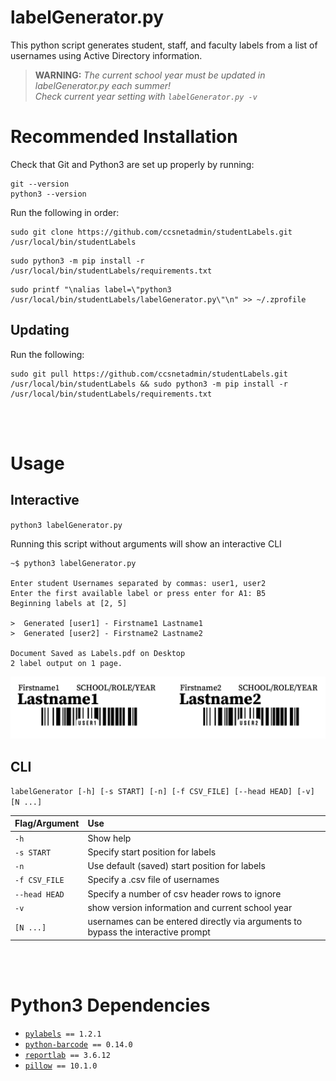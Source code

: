 # labelGenerator.py

This python script generates student, staff, and faculty labels from a list of usernames using Active Directory information.

> **WARNING:** _The current school year must be updated in labelGenerator.py each summer!<br/>Check current year setting with `labelGenerator.py -v`_

# Recommended Installation

Check that Git and Python3 are set up properly by running:

```console
git --version
python3 --version
```

Run the following in order:

```console
sudo git clone https://github.com/ccsnetadmin/studentLabels.git /usr/local/bin/studentLabels
```

```console
sudo python3 -m pip install -r /usr/local/bin/studentLabels/requirements.txt
```

```console
sudo printf "\nalias label=\"python3 /usr/local/bin/studentLabels/labelGenerator.py\"\n" >> ~/.zprofile
```

## Updating

Run the following:

```console
sudo git pull https://github.com/ccsnetadmin/studentLabels.git /usr/local/bin/studentLabels && sudo python3 -m pip install -r /usr/local/bin/studentLabels/requirements.txt
```

<br/>
<br/>

# Usage

## Interactive

`python3 labelGenerator.py`

Running this script without arguments will show an interactive CLI 

```console
~$ python3 labelGenerator.py

Enter student Usernames separated by commas: user1, user2
Enter the first available label or press enter for A1: B5
Beginning labels at [2, 5]

>  Generated [user1] - Firstname1 Lastname1
>  Generated [user2] - Firstname2 Lastname2

Document Saved as Labels.pdf on Desktop
2 label output on 1 page.
```

![Example Image](resources/Example.png)

## CLI

`labelGenerator [-h] [-s START] [-n] [-f CSV_FILE] [--head HEAD] [-v] [N ...]`

| Flag/Argument | Use |
|:--|:--|
| `-h` | Show help |
| `-s START` | Specify start position for labels |
| `-n` | Use default (saved) start position for labels |
| `-f CSV_FILE` | Specify a .csv file of usernames |
| `--head HEAD` | Specify a number of csv header rows to ignore |
| `-v` | show version information and current school year |
| `[N ...]` | usernames can be entered directly via arguments to bypass the interactive prompt|

<br/>
<br/>

# Python3 Dependencies
- [`pylabels`](https://github.com/bcbnz/pylabels/)` == 1.2.1`
- [`python-barcode`](https://github.com/WhyNotHugo/python-barcode)` == 0.14.0`
- [`reportlab`](http://www.reportlab.com/)` == 3.6.12`
- [`pillow`](https://python-pillow.org)` == 10.1.0`